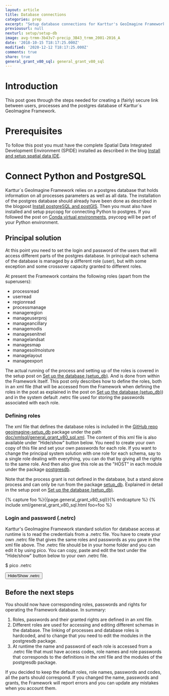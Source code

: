 ```yaml
---
layout: article
title: Database connections
categories: prep
excerpt: "Setup database connections for Karttur's GeoImagine Framework"
previousurl: null
nexturl: setup/setup-db
image: avg-trmm-3b43v7-precip_3B43_trmm_2001-2016_A
date: '2018-10-15 T18:17:25.000Z'
modified: '2020-12-12 T18:17:25.000Z'
comments: true
share: true
general_grant_v80_sql: general_grant_v80_sql
---
```

<script src="https://karttur.github.io/common/assets/js/karttur/togglediv.js"></script>

# Introduction

This post goes through the steps needed for creating a (fairly) secure link between users, processes and the postgres database of Karttur´s GeoImagine Framework.

# Prerequisites

To follow this post you must have the complete Spatial Data Integrated Development Environment (SPIDE) installed as described in the blog [Install and setup spatial data IDE](https://karttur.github.io/setup-ide/).

# Connect Python and PostgreSQL

Karttur´s GeoImagine Framework relies on a postgres database that holds information on all processes parameters as well as all data. The installation of the postgres database should already have been done as described in the blogpost [Install postgreSQL and postGIS](https://karttur.github.io/setup-ide/setup-ide/install-postgres/). Then you must also have installed and setup <span class='package'>psycopg</span> for connecting Python to postgres. If you followed the post on [Conda virtual environments](../prep-conda-environ), <span class='package'>psycopg</span> will be part of your Python environment.

## Principal solution

At this point you need to set the login and password of the users that will access different parts of the postgres database. In principal each schema of the database is managed by a different role (user), but with some exception and some crossover capacity granted to different roles.

At present the Framework contains the following roles (apart from the superusers):
- processread
- userread
- regionread
- processmanage
- manageregion
- manageuserproj
- manageancillary
- managemodis
- managesenitnel
- managelandsat
- managesmap
- managesoilmoisture
- managelayout
- manageexport

The actual running of the process and setting up of the roles is covered in the setup post on [Set up the database (setup_db)](../../setup/setup-db/). And is done from within the Framework itself. This post only describes how to define the roles, both in an xml file (that will be accessed from the Framework when defining the roles in the post as explained in the post on [Set up the database (setup_db)](../../setup/setup-db/)) and in the system default <span class='file'>.netrc</span> file used for storing the passwords associated with each role.

### Defining roles

The xml file that defines the database roles is included in the [GitHub repo geoimagine-setup_db](https://github.com/karttur/geoimagine-setup_db) package under the path [<span class='file'>doc/xmlsql/general_grant_v80_sql.xml</span>](https://github.com/karttur/geoimagine-setup_db/tree/master/doc/xmlsql). The content of this xml file is also available under <span class='button'>"Hide/show"</span> button below. You need to create your own copy of this file and set your own passwords for each role. If you want to change the principal system solution with one role for each schema, say to a single role dealing with everything, you can do that by giving all the rights to the same role. And then also give this role as the "HOST" in each module under the package [<span class='package'>postgresdb</span>](../../package/package-postgresdb/).

Note that the process <span class='package'>grant</span> is not defined in the database, but a stand alone process and can only be run from the package [<span class='package'>setup_db</span>](../../package/package-setup_db/). Explained in detail in the setup post on [Set up the database (setup_db)](../../setup/setup-db/).

{% capture foo %}{{page.general_grant_v80_sql}}{% endcapture %}
{% include xml/general_grant_v80_sql.html foo=foo %}

### Login and password (.netrc)

Karttur's GeoImagine Framework standard solution for database access at runtime is to read the credentials from a <span class='file'>.netrc</span> file. You have to create your own <span class='file'>.netrc</span> file that gives the same roles and passwords as you gave in the xml file above. The <span class='file'>.netrc</span> file should be in your home folder and you can edit it by using <span class='terminalapp'>pico</span>. You can copy, paste and edit the text under the <span class='button'>"Hide/show"</span> button below to your own <span class='file'>.netrc</span> file.

<span class='terminal'>$ pico .netrc</span>

<button id= "togglenetrc" onclick="hiddencode('netrc')">Hide/Show .netrc</button>

<div id="netrc" style="display:none">

{% capture text-capture %}
{% raw %}

```
machine localhost0 login superuser password abc
machine localhost1 login produser  password abc
machine usermanager login usermanager password abc
machine managelayout login managelayout password abc
machine managemodis login managemodis password abc
machine manageregion login manageregion password abc
machine formatread login formatread password abc
machine regionread login regionread password abc
machine manageancillary login manageancillary abc
machine managesentinel login managesentinel password abc
machine managesoilmoisture login managesoilmoisture password abc
machine managelandsat login managelandsat password abc
machine managesmap login managesmap password abc
machine manageexport login manageexport password abc
machine ManageUserProj login manageuserproj password abc
```
{% endraw %}
{% endcapture %}
{% include widgets/toggle-code.html toggle-text=text-capture  %}
</div>

## Before the next steps

You should now have corresponding roles, passwords and rights for operating the Framework database. In summary:

1. Roles, passwords and their granted rights are defined in an xml file.
2. Different roles are used for accessing and editing different schemas in the database. The linking of processes and database roles is hardcoded, and to change that you need to edit the modules in the <span class='package'>postgresdb</span> package.
3. At runtime the name and password of each role is accessed from a <span class='file'>.netrc</span> file that must have access codes, role names and role passwords that corresponds to the definitions in the xml file and the modules of the <span class='package'>postgresdb</span> package.

If you decided to keep the default roles, role names, passwords and codes, all the parts should correspond. If you changed the name, passwords and grants, the Framework will report errors and you can update any mistakes when you account them.
